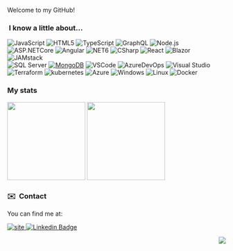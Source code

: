 Welcome to my GitHub!

### &nbsp;I know a little about... 

![JavaScript](https://img.shields.io/badge/-JavaScript-F7DF1E?style=for-the-badge&logo=JavaScript&logoColor=black)
![HTML5](https://img.shields.io/badge/-HTML5-E34F26?style=for-the-badge&logo=html5&logoColor=white)
![TypeScript](https://img.shields.io/badge/typescript-5391FE?logo=typescript&logoColor=white&style=for-the-badge)
![GraphQL](https://img.shields.io/badge/graphql-7B42BC?logo=graphql&logoColor=white&style=for-the-badge)
![Node.js](https://img.shields.io/badge/-Node.js-339933?style=for-the-badge&logo=node.js&logoColor=white)
</br>
![ASP.NETCore](https://img.shields.io/badge/ASP.NET_Core-7B42BC?logo=dotnet&logoColor=white&style=for-the-badge)
![Angular](https://img.shields.io/badge/-angular-E34F26?style=for-the-badge&logo=angular&logoColor=white)
![NET6](https://img.shields.io/badge/NET6-7B42BC?logo=dotnet&logoColor=white&style=for-the-badge)
![CSharp](https://img.shields.io/badge/-CSharp-339933?style=for-the-badge&logo=csharp&logoColor=white)
![React](https://img.shields.io/badge/react-3776AB?logo=react&logoColor=white&style=for-the-badge)
![Blazor](https://img.shields.io/badge/Blazor-7B42BC?logo=blazor&logoColor=white&style=for-the-badge)
![JAMstack](https://img.shields.io/badge/-JAMstack-F7DF1E?style=for-the-badge&logo=JAMstack&logoColor=black)
</br>
![SQL Server](https://img.shields.io/badge/SQL_Server-0078D4?logo=microsoft-sql-server&logoColor=white&style=for-the-badge)
[![MongoDB](https://img.shields.io/badge/MongoDB-47A248?style=for-the-badge&logo=mongodb&logoColor=white&labelColor=101010)]()
![VSCode](https://img.shields.io/badge/Visual_Studio_Code-0078D4?style=for-the-badge&logo=visual%20studio%20code&logoColor=white)
![AzureDevOps](https://img.shields.io/badge/azure_devops-0078D4?logo=azure-devops&logoColor=white&style=for-the-badge)
![Visual Studio](https://img.shields.io/badge/Visual_Studio-7B42BC?logo=visual%20studio&logoColor=white&style=for-the-badge)
</br>
![Terraform](https://img.shields.io/badge/Terraform-7B42BC?logo=terraform&logoColor=white&style=for-the-badge)
![kubernetes](https://img.shields.io/badge/kubernetes-326CE5?logo=kubernetes&logoColor=white&style=for-the-badge)
![Azure](https://img.shields.io/badge/azure-0078D4?logo=microsoft-azure&logoColor=white&style=for-the-badge)
![Windows](https://img.shields.io/badge/windows-0078D6?logo=windows&logoColor=white&style=for-the-badge)
![Linux](https://img.shields.io/badge/linux-3776AB?logo=linux&logoColor=white&style=for-the-badge)
![Docker](https://img.shields.io/badge/docker-2496ED?logo=docker&logoColor=white&style=for-the-badge)

 

### My stats

<p>
  <img height="180em" src="https://github-readme-stats.vercel.app/api?username=eduflornet&show_icons=true&hide_border=true&&count_private=true&include_all_commits=true" />
  <img height="180em" src="https://github-readme-stats.vercel.app/api/top-langs/?username=eduflornet&exclude_repo=KNN-Image-Classification&show_icons=true&hide_border=true&layout=compact&langs_count=4"/>
</p>

### ✉️  &nbsp;Contact 

You can find me at:

[![site](https://img.shields.io/badge/blog-339933?logo=github-pages&logoColor=white&style=for-the-badge) ](https://eduflornet.wordpress.com) 
[![Linkedin Badge](https://img.shields.io/badge/-LinkedIn-blue?style=for-the-badge&logo=Linkedin&logoColor=white&link=https://www.linkedin.com/in/eduflornet)](https://www.linkedin.com/in/eduflornet)


<div align="right">

![](https://visitor-badge.glitch.me/badge?page_id=eduflornet)
</div>

